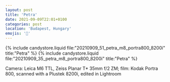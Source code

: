 ```yaml
---
layout: post
title: 'Petra'
date: 2021-09-09T22:01+0100
categories: post
location: 'Budapest, Hungary'
emojis: '🔞'
---
```


{% include candystore.liquid file:"20210909_51_petra_m8_portra800_8200i" title:"Petra" %}
{% include candystore.liquid file:"20210909_35_petra_m8_portra800_8200i" title:"Petra" %}

Camera: Leica M6 TTL, Zeiss Planar T\* 35mm f/2 ZM; film: Kodak Portra 800, scanned with a Plustek 8200i, edited in Lightroom
